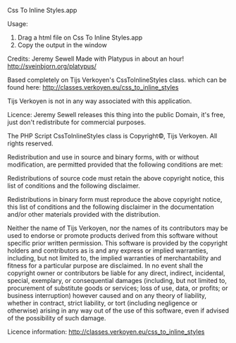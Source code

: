 Css To Inline Styles.app

Usage: 
1. Drag a html file on Css To Inline Styles.app
2. Copy the output in the window

Credits:
Jeremy Sewell Made with Platypus in about an hour! http://sveinbjorn.org/platypus/

Based completely on Tijs Verkoyen's CssToInlineStyles class. which can be found here: http://classes.verkoyen.eu/css_to_inline_styles

Tijs Verkoyen is not in any way associated with this application.

Licence:
Jeremy Sewell releases this thing into the public Domain, it's free, just don't redistribute for commercial purposes.

The PHP Script CssToInlineStyles class is Copyright©, Tijs Verkoyen. All rights reserved.

Redistribution and use in source and binary forms, with or without modification, are permitted provided that the following conditions are met:

Redistributions of source code must retain the above copyright notice, this list of conditions and the following disclaimer.

Redistributions in binary form must reproduce the above copyright notice, this list of conditions and the following disclaimer in the documentation and/or other materials provided with the distribution.

Neither the name of Tijs Verkoyen, nor the names of its contributors may be used to endorse or promote products derived from this software without specific prior written permission.
This software is provided by the copyright holders and contributors as is and any express or implied warranties, including, but not limited to, the implied warranties of merchantability and fitness for a particular purpose are disclaimed. In no event shall the copyright owner or contributors be liable for any direct, indirect, incidental, special, exemplary, or consequential damages (including, but not limited to, procurement of substitute goods or services; loss of use, data, or profits; or business interruption) however caused and on any theory of liability, whether in contract, strict liability, or tort (including negligence or otherwise) arising in any way out of the use of this software, even if advised of the possibility of such damage.

Licence information: http://classes.verkoyen.eu/css_to_inline_styles